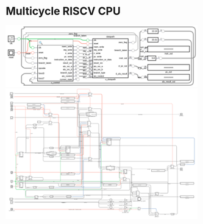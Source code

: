 # Multicycle RISCV CPU

![top module](./img/2024-07-02_23-56.png)
![datapath](./img/2024-07-02_23-58.png)

